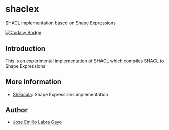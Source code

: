 # shaclex
SHACL implementation based on Shape Expressions


[![Codacy Badge](https://api.codacy.com/project/badge/grade/f87bd2ebcfa94dce89e2a981ff13decd)](https://www.codacy.com/app/jelabra/shaclex)

## Introduction

This is an experimental implementation of SHACL which compiles SHACL to Shape Expressions

## More information

* [ShExcala](http://labra.github.io/ShExcala/): Shape Expressions implementation

## Author

* [Jose Emilio Labra Gayo](http://www.di.uniovi.es/~labra)



